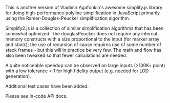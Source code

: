 This is another version of Vladimir Agafonkin's awesome simplify.js library for doing high-performance polyline
simplification in JavaScript primarily using the Ramer-Douglas-Peucker simplification algorithm.

Simplify2.js is a collection of similar simplification algorithms that has been somewhat optimized. The douglasPeucker
does not require any internal memory constructs with a size proportional to the input (for marker array and stack); the
use of recursion of cause requires use of some number of stack frames - but this will in practice be very few. The math
and flow has also been tweaked so that fewer calculations are needed.

A quite noticeable speedup can be observed on large inputs (>100K+ point) with a low tolerance < 1 for high fidelity
output (e.g. needed for LOD generation).

Additional test cases have been added.

Please see in-code API docs.
